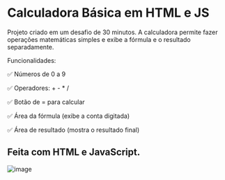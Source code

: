 # Calculadora Básica em HTML e JS

Projeto criado em um desafio de 30 minutos. A calculadora permite fazer operações matemáticas simples e exibe a fórmula e o resultado separadamente.

Funcionalidades:

✅ Números de 0 a 9

✅ Operadores: + - * /

✅ Botão de = para calcular

✅ Área da fórmula (exibe a conta digitada)

✅ Área de resultado (mostra o resultado final)


## Feita com HTML e JavaScript.
![image](https://github.com/user-attachments/assets/e9662693-f769-42a7-ab53-4df27a1ea92f)
